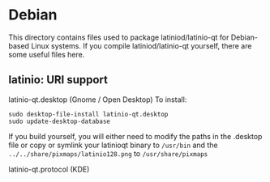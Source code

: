 
Debian
====================
This directory contains files used to package latiniod/latinio-qt
for Debian-based Linux systems. If you compile latiniod/latinio-qt yourself, there are some useful files here.

## latinio: URI support ##


latinio-qt.desktop  (Gnome / Open Desktop)
To install:

	sudo desktop-file-install latinio-qt.desktop
	sudo update-desktop-database

If you build yourself, you will either need to modify the paths in
the .desktop file or copy or symlink your latinioqt binary to `/usr/bin`
and the `../../share/pixmaps/latinio128.png` to `/usr/share/pixmaps`

latinio-qt.protocol (KDE)

